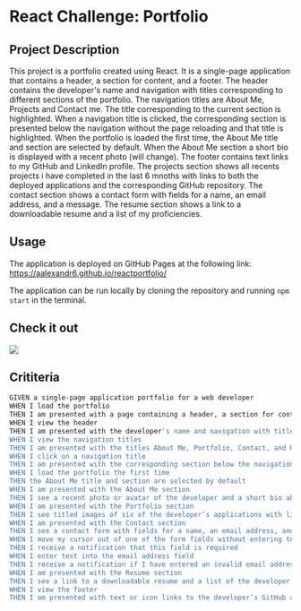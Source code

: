 # React Challenge: Portfolio

## Project Description

This project is a portfolio created using React. It is a single-page application that contains a header, a section for content, and a footer. The header contains the developer's name and navigation with titles corresponding to different sections of the portfolio. The navigation titles are About Me, Projects and Contact me. The title corresponding to the current section is highlighted. When a navigation title is clicked, the corresponding section is presented below the navigation without the page reloading and that title is highlighted. When the portfolio is loaded the first time, the About Me title and section are selected by default. When the About Me section a short bio is displayed with a recent photo (will change). The footer contains text links to my GitHub and LinkedIn profile. The projects section shows all recents projects i have completed in the last 6 mnoths with links to both the deployed applications and the corresponding GitHub repository. The contact section shows a contact form with fields for a name, an email address, and a message. The resume section shows a link to a downloadable resume and a list of my proficiencies.

## Usage 

The application is deployed on GitHub Pages at the following link: https://aalexandr6.github.io/reactportfolio/

The application can be run locally by cloning the repository and running `npm start` in the terminal.

## Check it out

<img src="/src/assets/img/portfolio.png">


## Crititeria

```bash
GIVEN a single-page application portfolio for a web developer
WHEN I load the portfolio
THEN I am presented with a page containing a header, a section for content, and a footer
WHEN I view the header
THEN I am presented with the developer's name and navigation with titles corresponding to different sections of the portfolio
WHEN I view the navigation titles
THEN I am presented with the titles About Me, Portfolio, Contact, and Resume, and the title corresponding to the current section is highlighted
WHEN I click on a navigation title
THEN I am presented with the corresponding section below the navigation without the page reloading and that title is highlighted
WHEN I load the portfolio the first time
THEN the About Me title and section are selected by default
WHEN I am presented with the About Me section
THEN I see a recent photo or avatar of the developer and a short bio about them
WHEN I am presented with the Portfolio section
THEN I see titled images of six of the developer’s applications with links to both the deployed applications and the corresponding GitHub repository
WHEN I am presented with the Contact section
THEN I see a contact form with fields for a name, an email address, and a message
WHEN I move my cursor out of one of the form fields without entering text
THEN I receive a notification that this field is required
WHEN I enter text into the email address field
THEN I receive a notification if I have entered an invalid email address
WHEN I am presented with the Resume section
THEN I see a link to a downloadable resume and a list of the developer’s proficiencies
WHEN I view the footer
THEN I am presented with text or icon links to the developer’s GitHub and LinkedIn profiles, and their profile on a third platform (Stack Overflow, Twitter) 
```
